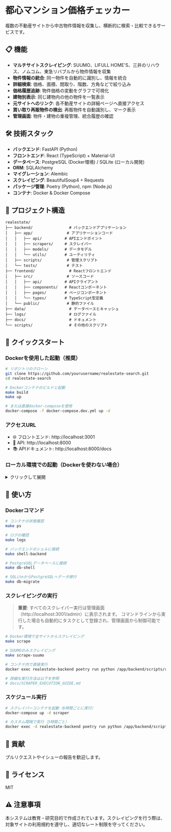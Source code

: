 # 都心マンション価格チェッカー

複数の不動産サイトから中古物件情報を収集し、横断的に検索・比較できるサービスです。

## 📋 機能

- **マルチサイトスクレイピング**: SUUMO、LIFULL HOME'S、三井のリハウス、ノムコム、東急リバブルから物件情報を収集
- **物件情報の統合**: 同一物件を自動的に識別し、情報を統合
- **詳細検索**: 価格、面積、間取り、階数、方角などで絞り込み
- **価格履歴追跡**: 物件価格の変動をグラフで可視化
- **建物別表示**: 同じ建物内の他の物件を一覧表示
- **元サイトへのリンク**: 各不動産サイトの詳細ページへ直接アクセス
- **買い取り再販物件の検出**: 再販物件を自動識別し、マーク表示
- **管理画面**: 物件・建物の重複管理、統合履歴の確認

## 🛠️ 技術スタック

- **バックエンド**: FastAPI (Python)
- **フロントエンド**: React (TypeScript) + Material-UI
- **データベース**: PostgreSQL (Docker環境) / SQLite (ローカル開発)
- **ORM**: SQLAlchemy
- **マイグレーション**: Alembic
- **スクレイピング**: BeautifulSoup4 + Requests
- **パッケージ管理**: Poetry (Python), npm (Node.js)
- **コンテナ**: Docker & Docker Compose

## 📁 プロジェクト構造

```
realestate/
├── backend/                # バックエンドアプリケーション
│   ├── app/               # アプリケーションコード
│   │   ├── api/          # APIエンドポイント
│   │   ├── scrapers/     # スクレイパー
│   │   ├── models/       # データモデル
│   │   └── utils/        # ユーティリティ
│   ├── scripts/           # 管理スクリプト
│   └── tests/             # テスト
├── frontend/               # Reactフロントエンド
│   ├── src/               # ソースコード
│   │   ├── api/          # APIクライアント
│   │   ├── components/   # Reactコンポーネント
│   │   ├── pages/        # ページコンポーネント
│   │   └── types/        # TypeScript型定義
│   └── public/            # 静的ファイル
├── data/                   # データベースとキャッシュ
├── logs/                   # ログファイル
├── docs/                   # ドキュメント
└── scripts/                # その他のスクリプト
```

## 🚀 クイックスタート

### Dockerを使用した起動（推奨）

```bash
# リポジトリのクローン
git clone https://github.com/yourusername/realestate-search.git
cd realestate-search

# Dockerコンテナのビルドと起動
make build
make up

# または直接docker-composeを使用
docker-compose -f docker-compose.dev.yml up -d
```

### アクセスURL

- 🌐 フロントエンド: http://localhost:3001
- 🔧 API: http://localhost:8000
- 📚 APIドキュメント: http://localhost:8000/docs

### ローカル環境での起動（Dockerを使わない場合）

<details>
<summary>クリックして展開</summary>

```bash
# 環境変数ファイルの作成
cp .env.example .env
# ローカル環境用にDATABASE_URLを修正（.envファイル内）
# DATABASE_URL=sqlite:///data/realestate.db

# Poetryのインストール（未インストールの場合）
curl -sSL https://install.python-poetry.org | python3 -

# 依存関係のインストール
poetry install

# データベースの初期化（SQLite使用時のみ - 通常は不要）
# poetry run python backend/scripts/update_schema_for_scraping.py

# APIサーバーの起動
poetry run python backend/app/main.py

# 別ターミナルでフロントエンドを起動
cd frontend
npm install
npm run dev
```

</details>

## 📝 使い方

### Dockerコマンド

```bash
# コンテナの状態確認
make ps

# ログの確認
make logs

# バックエンドのシェルに接続
make shell-backend

# PostgreSQLデータベースに接続
make db-shell

# SQLiteからPostgreSQLへデータ移行
make db-migrate
```

### スクレイピングの実行

> **重要**: すべてのスクレイパー実行は管理画面（http://localhost:3001/admin）に表示されます。
> コマンドラインから実行した場合も自動的にタスクとして登録され、管理画面から制御可能です。

```bash
# Docker環境で全サイトからスクレイピング
make scrape

# SUUMOのみスクレイピング
make scrape-suumo

# コンテナ内で直接実行
docker exec realestate-backend poetry run python /app/backend/scripts/run_scrapers.py --scraper suumo --max-properties 100

# 詳細な実行方法は以下を参照
# docs/SCRAPER_EXECUTION_GUIDE.md
```

### スケジュール実行

```bash
# スクレイパーコンテナを起動（6時間ごとに実行）
docker-compose up -d scraper

# カスタム間隔で実行（3時間ごと）
docker exec -d realestate-backend poetry run python /app/backend/scripts/run_scrapers.py --schedule --interval 3
```

## 🤝 貢献

プルリクエストやイシューの報告を歓迎します。

## 📜 ライセンス

MIT

## ⚠️ 注意事項

本システムは教育・研究目的で作成されています。スクレイピングを行う際は、対象サイトの利用規約を遵守し、適切なレート制限を守ってください。